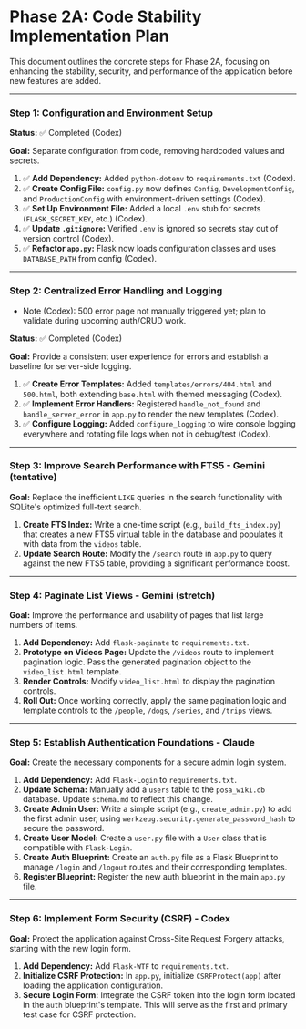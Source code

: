 # Phase 2A: Code Stability Implementation Plan

This document outlines the concrete steps for Phase 2A, focusing on enhancing the stability, security, and performance of the application before new features are added.

---

### Step 1: Configuration and Environment Setup

**Status:** ✅ Completed (Codex)

**Goal:** Separate configuration from code, removing hardcoded values and secrets.

1. ✅ **Add Dependency:** Added `python-dotenv` to `requirements.txt` (Codex).
2. ✅ **Create Config File:** `config.py` now defines `Config`, `DevelopmentConfig`, and `ProductionConfig` with environment-driven settings (Codex).
3. ✅ **Set Up Environment File:** Added a local `.env` stub for secrets (`FLASK_SECRET_KEY`, etc.) (Codex).
4. ✅ **Update `.gitignore`:** Verified `.env` is ignored so secrets stay out of version control (Codex).
5. ✅ **Refactor `app.py`:** Flask now loads configuration classes and uses `DATABASE_PATH` from config (Codex).

---

### Step 2: Centralized Error Handling and Logging

- Note (Codex): 500 error page not manually triggered yet; plan to validate during upcoming auth/CRUD work.


**Status:** ✅ Completed (Codex)

**Goal:** Provide a consistent user experience for errors and establish a baseline for server-side logging.

1. ✅ **Create Error Templates:** Added `templates/errors/404.html` and `500.html`, both extending `base.html` with themed messaging (Codex).
2. ✅ **Implement Error Handlers:** Registered `handle_not_found` and `handle_server_error` in `app.py` to render the new templates (Codex).
3. ✅ **Configure Logging:** Added `configure_logging` to wire console logging everywhere and rotating file logs when not in debug/test (Codex).

---

### Step 3: Improve Search Performance with FTS5 - Gemini (tentative)

**Goal:** Replace the inefficient `LIKE` queries in the search functionality with SQLite's optimized full-text search.

1.  **Create FTS Index:** Write a one-time script (e.g., `build_fts_index.py`) that creates a new FTS5 virtual table in the database and populates it with data from the `videos` table.
2.  **Update Search Route:** Modify the `/search` route in `app.py` to query against the new FTS5 table, providing a significant performance boost.

---

### Step 4: Paginate List Views - Gemini (stretch)

**Goal:** Improve the performance and usability of pages that list large numbers of items.

1.  **Add Dependency:** Add `flask-paginate` to `requirements.txt`.
2.  **Prototype on Videos Page:** Update the `/videos` route to implement pagination logic. Pass the generated pagination object to the `video_list.html` template.
3.  **Render Controls:** Modify `video_list.html` to display the pagination controls.
4.  **Roll Out:** Once working correctly, apply the same pagination logic and template controls to the `/people`, `/dogs`, `/series`, and `/trips` views.

---

### Step 5: Establish Authentication Foundations - Claude

**Goal:** Create the necessary components for a secure admin login system.

1.  **Add Dependency:** Add `Flask-Login` to `requirements.txt`.
2.  **Update Schema:** Manually add a `users` table to the `posa_wiki.db` database. Update `schema.md` to reflect this change.
3.  **Create Admin User:** Write a simple script (e.g., `create_admin.py`) to add the first admin user, using `werkzeug.security.generate_password_hash` to secure the password.
4.  **Create User Model:** Create a `user.py` file with a `User` class that is compatible with `Flask-Login`.
5.  **Create Auth Blueprint:** Create an `auth.py` file as a Flask Blueprint to manage `/login` and `/logout` routes and their corresponding templates.
6.  **Register Blueprint:** Register the new auth blueprint in the main `app.py` file.

---

### Step 6: Implement Form Security (CSRF) - Codex

**Goal:** Protect the application against Cross-Site Request Forgery attacks, starting with the new login form.

1.  **Add Dependency:** Add `Flask-WTF` to `requirements.txt`.
2.  **Initialize CSRF Protection:** In `app.py`, initialize `CSRFProtect(app)` after loading the application configuration.
3.  **Secure Login Form:** Integrate the CSRF token into the login form located in the `auth` blueprint's template. This will serve as the first and primary test case for CSRF protection.
